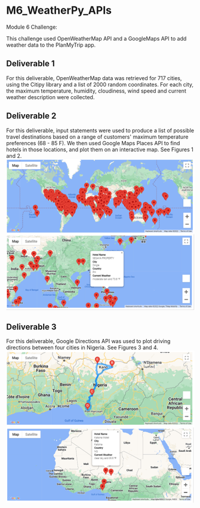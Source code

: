 # M6_WeatherPy_APIs
Module 6 Challenge:

This challenge used OpenWeatherMap API and a GoogleMaps API to add weather data to the PlanMyTrip app. 

## Deliverable 1

For this deliverable, OpenWeatherMap data was retrieved for 717 cities, using the Citipy library and a list of 2000 random coordinates. For each city, the maximum temperature, humidity, cloudiness, wind speed and current weather description were collected. 

## Deliverable 2

For this deliverable, input statements were used to produce a list of possible travel destinations based on a range of customers' maximum temperature preferences (68 - 85 F). We then used Google Maps Places API to find hotels in those locations, and plot them on an interactive map. See Figures 1 and 2.
![Figure 1: Vacation Map](M6_Challenge/Vacation_Search/WeatherPy_vacation_map.png)
![Figure 2: Vacation Map with InfoBox](M6_Challenge/Vacation_Search/WeatherPy_vacation_map_infobox.png)

## Deliverable 3

For this deliverable, Google Directions API was used to plot driving directions between four cities in Nigeria. See Figures 3 and 4.
![Figure 3: Travel Map](M6_Challenge/Vacation_Itinerary/WeatherPy_travel_map.png)
![Figure 4: Travel Map with Markers](M6_Challenge/Vacation_Itinerary/WeatherPy_travel_map_markers.png)
